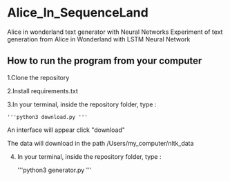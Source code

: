 # Alice_In_SequenceLand
Alice in wonderland text generator with Neural Networks 
Experiment of text generation from Alice in Wonderland  with LSTM Neural Network 

## How to run the program from your computer 

1.Clone the repository 

2.Install requirements.txt

3.In your terminal, inside the repository folder, type :

    '''python3 download.py '''
   
   An interface will appear click "download" 
   
   The data will download in the path /Users/my_computer/nltk_data

4. In your terminal, inside the repository folder, type :

    '''python3 generator.py '''
